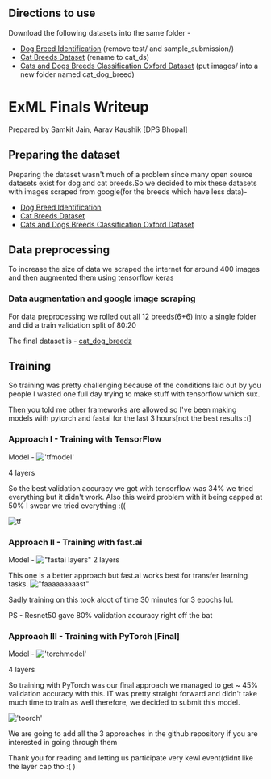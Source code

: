 ## Directions to use 
Download the following datasets into the same folder -

* [Dog Breed Identification](https://www.kaggle.com/c/dog-breed-identification) (remove test/ and sample_submission/)
* [Cat Breeds Dataset](https://www.kaggle.com/datasets/ma7555/cat-breeds-dataset) (rename to cat_ds)
* [Cats and Dogs Breeds Classification Oxford Dataset](https://www.kaggle.com/datasets/zippyz/cats-and-dogs-breeds-classification-oxford-dataset)
(put images/ into a new folder named cat_dog_breed)


# ExML Finals Writeup
Prepared by Samkit Jain, Aarav Kaushik [DPS Bhopal]

## Preparing the dataset
Preparing the dataset wasn't much of a problem since many open source datasets exist for dog and cat breeds.So we decided to mix these datasets with images scraped from google(for the breeds which have less data)-

* [Dog Breed Identification](https://www.kaggle.com/c/dog-breed-identification)
* [Cat Breeds Dataset](https://www.kaggle.com/datasets/ma7555/cat-breeds-dataset)
* [Cats and Dogs Breeds Classification Oxford Dataset](https://www.kaggle.com/datasets/zippyz/cats-and-dogs-breeds-classification-oxford-dataset)

## Data preprocessing
To increase the size of data we scraped the internet for around 400 images and then augmented them using tensorflow keras

### Data augmentation and google image scraping
For data preprocessing we rolled out all 12 breeds(6+6) into a single folder and did a train validation split of 80:20 

The final dataset is - [cat_dog_breedz](https://www.kaggle.com/datasets/samkitjain101/cat-dog-breedz)

## Training
So training was pretty challenging because of the conditions laid out by you people I wasted one full day trying to make stuff with tensorflow which sux.

Then you told me other frameworks are allowed so I've been making models with  pytorch and fastai for the last 3 hours[not the best results :(]

### Approach I - Training with TensorFlow
Model - !['tfmodel'](https://media.discordapp.net/attachments/1040704720844640377/1040705424434921584/image.png)

4 layers 

So the best validation accuracy we got with tensorflow was 34% we tried everything but it didn't work. Also this weird problem with it being capped at 50% I swear we tried everything :(( 

![tf](https://cdn.discordapp.com/attachments/861575248603381760/1040700639409340416/unknown.png)


### Approach II - Training with fast.ai

Model - !["fastai layers"](https://cdn.discordapp.com/attachments/1040704720844640377/1040704911580598324/image.png)
2 layers


This one is a better approach but fast.ai works best for transfer learning tasks.
!["faaaaaaaaast"](https://cdn.discordapp.com/attachments/861575248603381760/1040703295456559186/image.png)

Sadly training on this took aloot of time 30 minutes for 3 epochs lul.

PS - Resnet50 gave 80% validation accuracy right off the bat

### Approach III - Training with PyTorch [Final]

Model - !['torchmodel'](https://cdn.discordapp.com/attachments/861575248603381760/1040704549767360556/image.png)

4 layers

So training with PyTorch was our final approach we managed to get ~ 45% validation accuracy with this. IT was pretty straight forward and didn't take much time to train as well therefore, we decided to submit this model.

!['toorch'](https://media.discordapp.net/attachments/861575248603381760/1040703646146494565/image.png)

We are going to add all the 3 approaches in the github repository if you are interested in going through them

Thank you for reading and letting us participate very kewl event(didnt like the layer cap tho :( )
